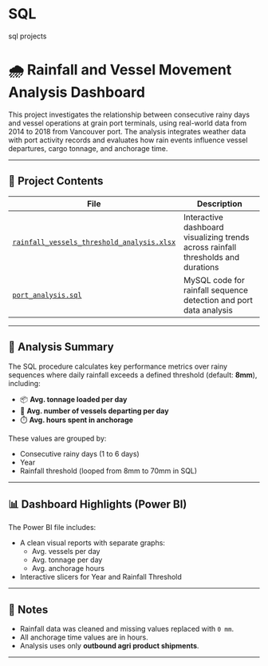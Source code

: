 # SQL
sql projects

# 🌧️ Rainfall and Vessel Movement Analysis Dashboard

This project investigates the relationship between consecutive rainy days and vessel operations at grain port terminals, using real-world data from 2014 to 2018 from Vancouver port. The analysis integrates weather data with port activity records and evaluates how rain events influence vessel departures, cargo tonnage, and anchorage time.

---

## 📁 Project Contents

| File | Description |
|------|-------------|
| [`rainfall_vessels_threshold_analysis.xlsx`](https://github.com/baharaghababaei/SQL/blob/main/docs/rainfall_vessels_threshold_analysis.xlsx) | Interactive dashboard visualizing trends across rainfall thresholds and durations|
| [`port_analysis.sql`](https://github.com/baharaghababaei/SQL/blob/main/docs/port_analysis.sql) | MySQL code for rainfall sequence detection and port data analysis |

---

## 🧠 Analysis Summary

The SQL procedure calculates key performance metrics over rainy sequences where daily rainfall exceeds a defined threshold (default: **8mm**), including:
- 📦 **Avg. tonnage loaded per day**
- 🚢 **Avg. number of vessels departing per day**
- ⏱️ **Avg. hours spent in anchorage**

These values are grouped by:
- Consecutive rainy days (1 to 6 days)
- Year
- Rainfall threshold (looped from 8mm to 70mm in SQL)

---

## 📊 Dashboard Highlights (Power BI)

The Power BI file includes:
- A clean visual reports with separate graphs:
  - Avg. vessels per day
  - Avg. tonnage per day
  - Avg. anchorage hours
- Interactive slicers for Year and Rainfall Threshold


---


## 📌 Notes

- Rainfall data was cleaned and missing values replaced with `0 mm`.
- All anchorage time values are in hours.
- Analysis uses only **outbound agri product shipments**.

---


